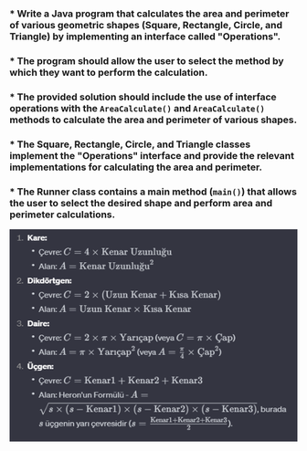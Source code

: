### * Write a Java program that calculates the area and perimeter of various geometric shapes (Square, Rectangle, Circle, and Triangle) by implementing an interface called "Operations".
### * The program should allow the user to select the method by which they want to perform the calculation.
### * The provided solution should include the use of interface operations with the `AreaCalculate()` and `AreaCalculate()` methods to calculate the area and perimeter of various shapes.
### * The Square, Rectangle, Circle, and Triangle classes implement the "Operations" interface and provide the relevant implementations for calculating the area and perimeter.
### * The Runner class contains a main method (`main()`) that allows the user to select the desired shape and perform area and perimeter calculations.

![img.png](resources/img.png)

